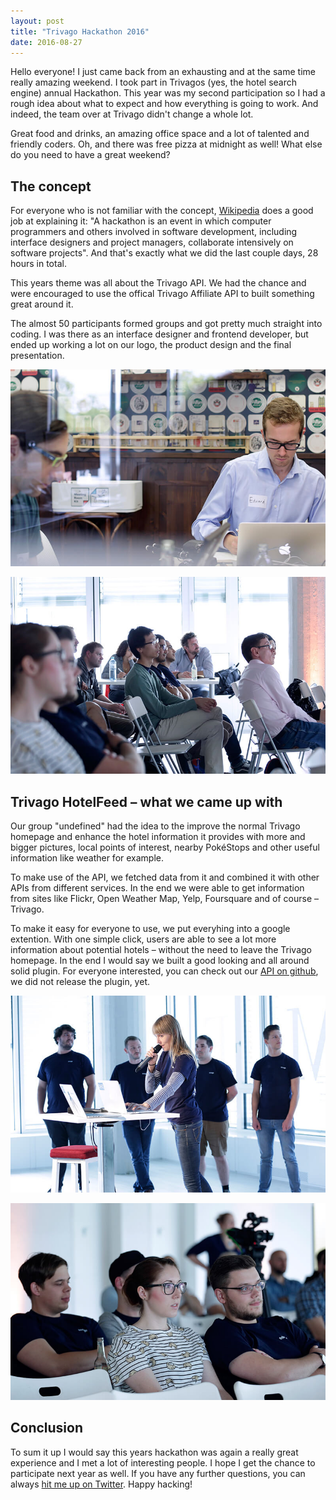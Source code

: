 ```yaml
---
layout: post
title: "Trivago Hackathon 2016"
date: 2016-08-27
---
```


Hello everyone! I just came back from an exhausting and at the same time really amazing weekend. I took part in Trivagos  (yes, the hotel search engine) annual Hackathon. This year was my second participation so I had a rough idea about what to expect and how everything is going to work. And indeed, the team over at Trivago didn't change a whole lot.

Great food and drinks, an amazing office space and a lot of talented and friendly coders. Oh, and there was free pizza at midnight as well! What else do you need to have a great weekend?

## The concept

For everyone who is not familiar with the concept, [Wikipedia](https://en.wikipedia.org/wiki/Hackathon) does a good job at explaining it: "A hackathon is an event in which computer programmers and others involved in software development, including interface designers and project managers, collaborate intensively on software projects". And that's exactly what we did the last couple days, 28 hours in total.

This years theme was all about the Trivago API. We had the chance and were encouraged to use the offical Trivago Affiliate API to built something great around it.

The almost 50 participants formed groups and got pretty much straight into coding. I was there as an interface designer and frontend developer, but ended up working a lot on our logo, the product design and the final presentation.

![Trivago Hackathon 2016 developers working](/blog/trivago-hackathon-2016-01.jpg)

![Trivago Hackathon 2016 keynote audience](/blog/trivago-hackathon-2016-02.jpg)

## Trivago HotelFeed – what we came up with

Our group "undefined" had the idea to the improve the normal Trivago homepage and enhance the hotel information it provides with more and bigger pictures, local points of interest, nearby PokéStops and other useful information like weather for example.

To make use of the API, we fetched data from it and combined it with other APIs from different services. In the end we were able to get information from sites like Flickr, Open Weather Map, Yelp, Foursquare and of course – Trivago.

To make it easy for everyone to use, we put everyhing into a google extention. With one simple click, users are able to see a lot more information about potential hotels – without the need to leave the Trivago homepage. In the end I would say we built a good looking and all around solid plugin. For everyone interested, you can check out our [API on github](https://github.com/Sommerfeld/trivago_api_2.0), we did not release the plugin, yet.

![Trivago Hackathon 2016 group presentation](/blog/trivago-hackathon-2016-03.jpg)

![Trivago Hackathon 2016 keynote audience](/blog/trivago-hackathon-2016-04.jpg)

## Conclusion

To sum it up I would say this years hackathon was again a really great experience and I met a lot of interesting people. I hope I get the chance to participate next year as well. If you have any further questions, you can always [hit me up on Twitter](https://twitter.com/robinstickel). Happy hacking!
